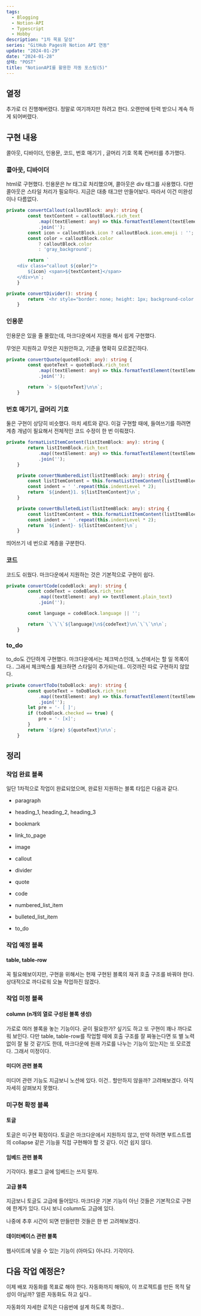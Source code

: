 ```yaml
---
tags:
  - Blogging
  - Notion-API
  - Typescript
  - Hobby
description: "1차 목표 달성"
series: "GitHub Pages와 Notion API 연동"
update: "2024-01-29"
date: "2024-01-28"
상태: "POST"
title: "NotionAPI를 활용한 자동 포스팅(5)"
---
```

## 열정

추가로 더 진행해버렸다. 정말로 여기까지만 하려고 한다. 오랜만에 탄력 받으니 계속 하게 되어버렸다. 

## 구현 내용

콜아웃, 디바이더, 인용문, 코드, 번호 매기기 , 글머리 기호 목록 컨버터를 추가했다. 

### 콜아웃, 디바이더

html로 구현했다. 인용문은 hr 태그로 처리했으며, 콜아웃은 div 태그를 사용했다. 다만 콜아웃은 스타일 처리가 필요하다. 지금은 대충 태그만 만들어놨다. 따라서 이건 미완성이나 다름없다. 

```typescript
private convertCallout(calloutBlock: any): string {
        const textContent = calloutBlock.rich_text
            .map((textElement: any) => this.formatTextElement(textElement))
            .join('');
        const icon = calloutBlock.icon ? calloutBlock.icon.emoji : '';
        const color = calloutBlock.color
            ? calloutBlock.color
            : 'gray_background';

        return `
    <div class="callout ${color}">
        ${icon} <span>${textContent}</span>
    </div>\n`;
    }

private convertDivider(): string {
        return `<hr style="border: none; height: 1px; background-color: #e0e0e0; margin: 16px 0;" />\n`;
    }
```

### 인용문

인용문은 있을 줄 몰랐는데, 마크다운에서 지원을 해서 쉽게 구현했다. 

무엇은 지원하고 무엇은 지원안하고, 기준을 명확히 모르겠긴하다. 

```typescript
private convertQuote(quoteBlock: any): string {
        const quoteText = quoteBlock.rich_text
            .map((textElement: any) => this.formatTextElement(textElement))
            .join('');

        return `> ${quoteText}\n\n`;
    }
```

### 번호 매기기, 글머리 기호 

둘은 구현이 상당히 비슷했다. 마치 세트와 같다. 이걸 구현할 때에, 들여쓰기를 하려면 계층 개념이 필요해서 전체적인 코드 수정이 한 번 이뤄졌다. 

```typescript
private formatListItemContent(listItemBlock: any): string {
        return listItemBlock.rich_text
            .map((textElement: any) => this.formatTextElement(textElement))
            .join('');
    }

    private convertNumberedList(listItemBlock: any): string {
        const listItemContent = this.formatListItemContent(listItemBlock);
        const indent = ' '.repeat(this.indentLevel * 2);
        return `${indent}1. ${listItemContent}\n`;
    }

    private convertBulletedList(listItemBlock: any): string {
        const listItemContent = this.formatListItemContent(listItemBlock);
        const indent = ' '.repeat(this.indentLevel * 2);
        return `${indent}- ${listItemContent}\n`;
    }
```

띄어쓰기 네 번으로 계층을 구분한다. 

### 코드 

코드도 쉬웠다. 마크다운에서 지원하는 것은 기본적으로 구현이 쉽다. 

```typescript
private convertCode(codeBlock: any): string {
        const codeText = codeBlock.rich_text
            .map((textElement: any) => textElement.plain_text)
            .join('');

        const language = codeBlock.language || '';

        return `\`\`\`${language}\n${codeText}\n\`\`\`\n\n`;
    }
```

### to_do

to_do도 간단하게 구현했다. 마크다운에서는 체크박스인데, 노션에서는 할 일 목록이다.. 그래서 체크박스를 체크하면 스타일이 추가되는데.. 이것까진 따로 구현하지 않았다. 

```typescript
private convertToDo(toDoBlock: any): string {
        const quoteText = toDoBlock.rich_text
            .map((textElement: any) => this.formatTextElement(textElement))
            .join('');
        let pre = '- [ ]';
        if (toDoBlock.checked == true) {
            pre = '- [x]';
        }
        return `${pre} ${quoteText}\n\n`;
    }
```

## 정리 

### 작업 완료 블록

일단 1차적으로 작업이 완료되었으며, 완료된 지원하는 블록 타입은 다음과 같다. 

- paragraph

- heading_1, heading_2, heading_3

- bookmark

- link_to_page

- image

- callout

- divider

- quote

- code

- numbered_list_item

- bulleted_list_item

- to_do

### 작업 예정 블록

#### table, table-row

꼭 필요해보이지만, 구현을 위해서는 현재 구현된 블록의 재귀 호출 구조를 바꿔야 한다. 상대적으로 까다로워 오늘 작업하진 않겠다. 

### 작업 미정 블록

#### column (n개의 열로 구성된 블록 생성)

가로로 여러 블록을 놓는 기능이다. 굳이 필요한가? 싶기도 하고 또 구현이 꽤나 까다로워 보인다. 다만 table, table-row를 작업할 때에 호출 구조를 잘 짜놓는다면 또 별 노력 없이 잘 될 것 같기도 한데, 마크다운에 원래 가로를 나누는 기능이 있는지는 또 모르겠다. 그래서 미정이다. 

#### 미디어 관련 블록

미디어 관련 기능도 지금보니 노션에 있다. 이건.. 할만하지 않을까? 고려해보겠다. 아직 자세히 살펴보지 못했다. 

### 미구현 확정 블록

#### 토글

토글은 미구현 확정이다. 토글은 마크다운에서 지원하지 않고, 만약 하려면 부트스트랩의 collapse 같은 기능을 직접 구현해야 할 것 같다. 이건 쉽지 않다. 

#### 임베드 관련 블록

기각이다. 블로그 글에 임베드는 쓰지 말자. 

#### 고급 블록

지금보니 토글도 고급에 들어있다. 마크다운 기본 기능이 아닌 것들은 기본적으로 구현에 한계가 있다. 다시 보니 column도 고급에 있다. 

나중에 추후 시간이 되면 만들만한 것들은 한 번 고려해보겠다. 

#### 데이터베이스 관련 블록

웹사이트에 넣을 수 있는 기능이 (아마도) 아니다. 기각이다. 

## 다음 작업 예정은? 

이제 배포 자동화를 목표로 해야 한다. 자동화까지 해둬야, 이 프로젝트를 만든 목적 달성이 아닐까? 얼른 자동화도 하고 싶다..

자동화의 자세한 로직은 다음번에 설계 하도록 하겠다.. 

